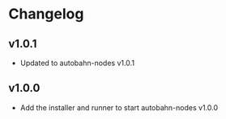 # Changelog
## v1.0.1
* Updated to autobahn-nodes v1.0.1

## v1.0.0
* Add the installer and runner to start autobahn-nodes v1.0.0

